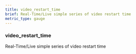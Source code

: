 ```yaml
---
title: video_restart_time
brief: Real-Time/Live simple series of video restart time
metric_type: gauge
---
```

### video_restart_time

Real-Time/Live simple series of video restart time